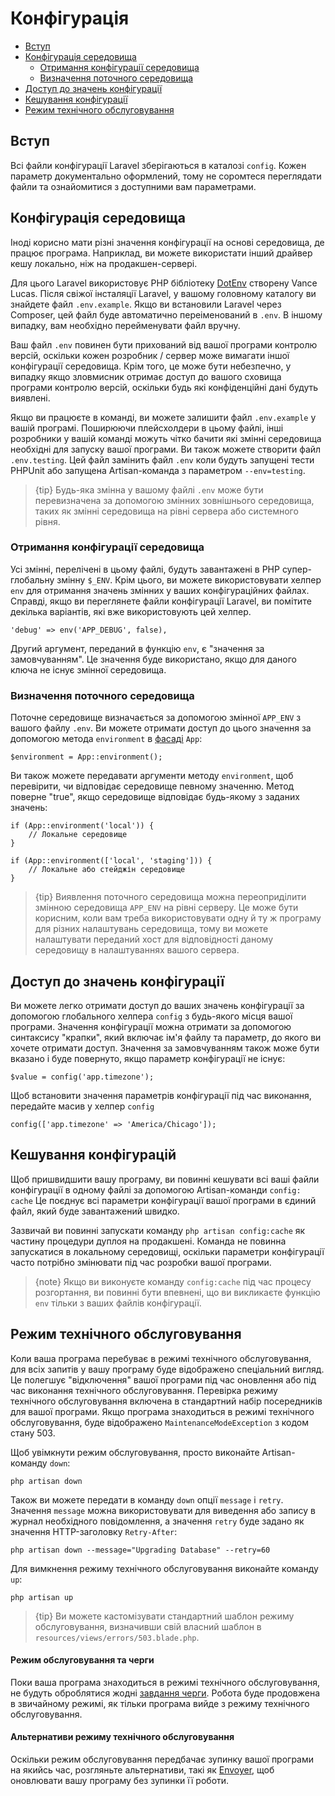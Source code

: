 # Конфігурація

- [Вступ](#introduction)
- [Конфігурація середовища](#environment-configuration)
    - [Отримання конфігурації середовища](#retrieving-environment-configuration)
    - [Визначення поточного середовища](#determining-the-current-environment)
- [Доступ до значень конфігурації](#accessing-configuration-values)
- [Кешування конфігурації](#configuration-caching)
- [Режим технічного обслуговування](#maintenance-mode)

<a name="introduction"></a>
## Вступ

Всі файли конфігурації Laravel зберігаються в каталозі `config`. Кожен параметр документально оформлений, тому не соромтеся переглядати файли та ознайомитися з доступними вам параметрами.

<a name="environment-configuration"></a>
## Конфігурація середовища

Іноді корисно мати різні значення конфігурації на основі середовища, де працює програма. Наприклад, ви можете використати інший драйвер кешу локально, ніж на продакшен-сервері.

Для цього Laravel використовує PHP бібліотеку [DotEnv](https://github.com/vlucas/phpdotenv) створену Vance Lucas. Після свіжої інсталяції Laravel, у вашому головному каталогу ви знайдете файл `.env.example`. Якщо ви встановили Laravel через Composer, цей файл буде автоматично переіменований в `.env`. В іншому випадку, вам необхідно перейменувати файл вручну.

Ваш файл `.env` повинен бути прихований від вашої програми контролю версій, оскільки кожен розробник / сервер може вимагати іншої конфігурації середовища. Крім того, це може бути небезпечно, у випадку якщо зловмисник отримає доступ до вашого сховища програми контролю версій, оскільки будь які конфіденційні дані будуть виявлені.

Якщо ви працюєте в команді, ви можете залишити файл `.env.example` у вашій програмі. Поширюючи плейсхолдери в цьому файлі, інші розробники у вашій команді можуть чітко бачити які змінні середовища необхідні для запуску вашої програми. Ви також можете створити файл `.env.testing`. Цей файл замінить файл `.env` коли будуть запущені тести PHPUnit або запущена Artisan-команда з параметром `--env=testing`.

> {tip} Будь-яка змінна у вашому файлі `.env` може бути перевизначена за допомогою змінних зовнішнього середовища, таких як змінні середовища на рівні сервера або системного рівня.

<a name="retrieving-environment-configuration"></a>
### Отримання конфігурації середовища

Усі змінні, перелічені в цьому файлі, будуть завантажені в PHP супер-глобальну змінну `$_ENV`. Крім цього, ви можете використовувати хелпер `env` для отримання значень змінних у ваших конфігураційних файлах. Справді, якщо ви переглянете файли конфігурації Laravel, ви помітите декілька варіантів, які вже використовують цей хелпер.

    'debug' => env('APP_DEBUG', false),

Другий аргумент, переданий в функцію `env`, є "значення за замовчуванням". Це значення буде використано, якщо для даного ключа не існує змінної середовища.

<a name="determining-the-current-environment"></a>
### Визначення поточного середовища

Поточне середовище визначається за допомогою змінної `APP_ENV` з вашого файлу `.env`. Ви можете отримати доступ до цього значення за допомогою метода `environment` в [фасаді](/docs/{{version}}/facades) `App`:

    $environment = App::environment();

Ви також можете передавати аргументи методу `environment`, щоб перевірити, чи відповідає середовище певному значенню. Метод поверне "true", якщо середовище відповідає будь-якому з заданих значень:

    if (App::environment('local')) {
        // Локальне середовище
    }

    if (App::environment(['local', 'staging'])) {
        // Локальне або стейджін середовище
    }

> {tip} Виявлення поточного середовища можна переоприділити змінною середовища `APP_ENV` на рівні серверу. Це може бути корисним, коли вам треба використовувати одну й ту ж програму для різних налаштувань середовища, тому ви можете налаштувати переданий хост для відповідності даному середовищу в налаштуваннях вашого сервера.



<a name="accessing-configuration-values"></a>
## Доступ до значень конфігурації

Ви можете легко отримати доступ до ваших значень конфігурації за допомогою глобального хелпера `config` з будь-якого місця вашої програми. Значення конфігурації можна отримати за допомогою синтаксису "крапки", який включає ім'я файлу та параметр, до якого ви хочете отримати доступ. Значення за замовчуванням також може бути вказано і буде повернуто, якщо параметр конфігурації не існує:

    $value = config('app.timezone');

Щоб встановити значення параметрів конфігурації під час виконання, передайте масив у хелпер `config`

    config(['app.timezone' => 'America/Chicago']);

<a name="configuration-caching"></a>
## Кешування конфігурацій

Щоб пришвидшити вашу програму, ви повинні кешувати всі ваші файли конфігурації в одному файлі за допомогою Artisan-команди `config: cache` Це поєднує всі параметри конфігурації вашої програми в єдиний файл, який буде завантажений швидко.

Зазвичай ви повинні запускати команду `php artisan config:cache` як частину процедури дуплоя на продакшені. Команда не повинна запускатися в локальному середовищі, оскільки параметри конфігурації часто потрібно змінювати під час розробки вашої програми.

> {note} Якщо ви виконуєте команду `config:cache` під час процесу розгортання, ви повинні бути впевнені, що ви викликаєте функцію `env` тільки з ваших файлів конфігурації.

<a name="maintenance-mode"></a>
## Режим технічного обслуговування

Коли ваша програма перебуває в режимі технічного обслуговування, для всіх запитів у вашу програму буде відображено спеціальний вигляд. Це полегшує "відключення" вашої програми під час оновлення або під час виконання технічного обслуговування. Перевірка режиму технічного обслуговування включена в стандартний набір посередників для вашої програми. Якщо програма знаходиться в режимі технічного обслуговування, буде відображено `MaintenanceModeException` з кодом стану 503.

Щоб увімкнути режим обслуговування, просто виконайте Artisan-команду `down`:

    php artisan down

Також ви можете передати в команду `down` опції `message` і `retry`. Значення `message` можна використовувати для виведення або запису в журнал необхідного повідомлення, а значення `retry` буде задано як значення HTTP-заголовку `Retry-After`:

    php artisan down --message="Upgrading Database" --retry=60

Для вимкнення режиму технічного обслуговування виконайте команду `up`:

    php artisan up

> {tip} Ви можете кастомізувати стандартний шаблон режиму обслуговування, визначивши свій власний шаблон в `resources/views/errors/503.blade.php`.

#### Режим обслуговування та черги

Поки ваша програма знаходиться в режимі технічного обслуговування, не будуть оброблятися жодні [завдання черги](/docs/{{version}}/queues). Робота буде продовжена в звичайному режимі, як тільки програма вийде з режиму технічного обслуговування.

#### Альтернативи режиму технічного обслуговування

Оскільки режим обслуговування передбачає зупинку вашої програми на якийсь час, розгляньте альтернативи, такі як [Envoyer](https://envoyer.io), щоб оновлювати вашу програму без зупинки її роботи.
